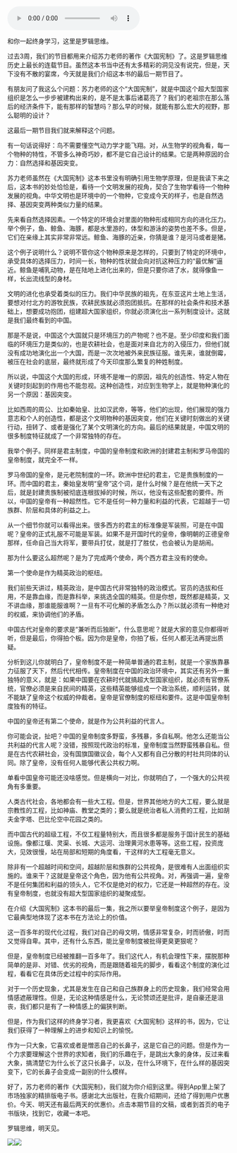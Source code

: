 <audio src="http://igetoss.cdn.igetget.com/mp3/201806/17/201806171558501986474844.mp3" controls="controls">您的浏览器不支持 audio 标签。</audio><p>和你一起终身学习，这里是罗辑思维。</p><p>过去3周，我们的节目都用来介绍苏力老师的著作《大国宪制》了。这是罗辑思维历史上最长的连载节目。虽然这本书当中还有太多精彩的洞见没有说完，但是，天下没有不散的宴席，今天就是我们介绍这本书的最后一期节目了。</p><p>有朋友问了我这么个问题：苏力老师的这个“大国宪制”，就是中国这个超大型国家组织是怎么一步步被建构出来的，是不是太事后诸葛亮了？我们的老祖宗在那么落后的经济条件下，能有那样的智慧吗？那么早的时候，就能有那么宏大的视野，那么聪明的设计？</p><p>这最后一期节目我们就来解释这个问题。</p><p>有一句话说得好：鸟不需要懂空气动力学才能飞翔。对，从生物学的视角看，每一个物种的特性，不管多么神奇巧妙，都不是它自己设计的结果。它是两种原因的合力：自然选择和基因突变。</p><p>苏力老师虽然在《大国宪制》这本书里没有明确引用生物学原理，但是我读下来之后，这本书的妙处恰恰是，看待一个文明发展的视角，契合了生物学看待一个物种发展的视角。中华文明也是环境中的一个物种，它变成今天的样子，也是自然选择、基因突变两种类似力量的结果。</p><p>先来看自然选择因素。一个特定的环境会对里面的物种形成相同方向的进化压力。举个例子，鱼、鲸鱼、海豚，都是水里游的，体型和游泳的姿势也差不多。但是，它们在亲缘上其实非常非常远。鲸鱼、海豚的近亲，你猜是谁？是河马或者是猪。</p><p>这个例子说明什么？说明不管你这个物种原来是怎样的，只要到了特定的环境中，承受具体的选择压力，时间一长，物种的性状就会向对抗这种压力的“最优解”逼近。鲸鱼是哺乳动物，是在陆地上进化出来的，但是只要你进了水，就得像鱼一样，长出流线型的身材。</p><p>文明的进化也承受着类似的压力。我们中华民族的祖先，在东亚这片土地上生活，要想对付北方的游牧民族，农耕民族就必须抱团抵抗。在那样的社会条件和技术基础上，想要成功抱团，组建超大国家组织，你就必须演化出一系列制度设计。这就是我们最终看到的中国。</p><p>那是不是说，中国这个大国就只是环境压力的产物呢？也不是。至少印度和我们面临的环境压力是类似的，也是农耕社会，也是面对来自北方的入侵压力，但他们就没有成功地演化出一个大国，而是一次次地被外来民族征服。谁先来，谁就倒霉，被压在社会的底层，最终就形成了今天印度那么繁复的种姓制度。</p><p>所以说，中国这个大国的形成，环境不是唯一的原因，祖先的创造性、特定人物在关键时刻起到的作用也不能忽视。这种创造性，对应到生物学上，就是物种演化的另一个原因：基因突变。</p><p>比如西周的周公、比如秦始皇、比如汉武帝，等等，他们的出现，他们展现的强力意志和个人的创造性，都是这个文明物种的基因突变，他们在关键时刻做出的关键行动，扭转了、或者是强化了某个文明演化的方向。最后的结果就是，中国文明的很多制度特征就成了一个非常独特的存在。</p><p>我举个例子。同样是君主制度，中国的皇帝制度和欧洲的封建君主制和罗马帝国的皇帝制度，就完全不一样。</p><p>罗马帝国的皇帝，是元老院制度的一环。欧洲中世纪的君主，它是贵族制度的一环。而中国的君主，秦始皇发明“皇帝”这个词，是什么时候？是在他统一天下之后，就是封建贵族制被彻底连根拔掉的时候，所以，他没有这些配套的要件。所以，中国的皇帝有一种超然性。它不是任何一种力量和利益的代表，它超越于一切族群、阶层和具体的利益之上。</p><p>从一个细节你就可以看得出来。很多西方的君主的标准像是军装照，可是在中国呢？皇帝的正式礼服不可能是军装。如果不是开国时代的皇帝，像明朝的正德皇帝那样，任命自己当大将军，要带兵打仗，就是打了胜仗，也会被认为是胡闹。</p><p>那为什么要这么超然呢？是为了完成两个使命，两个西方君主没有的使命。</p><p>第一个使命是作为精英政治的枢纽。</p><p>我们前些天讲过，精英政治，是中国古代非常独特的政治模式。官员的选拔和任用，不是靠血缘，而是靠科举，来挑选全国的精英。但是你想，既然都是精英，又不讲血缘，那谁能服谁啊？一旦有不可化解的矛盾怎么办？所以就必须有一种绝对的权威，来协调他们的矛盾。</p><p>中国古代对皇帝的要求是“兼听而后独断”，什么意思呢？就是大家的意见你都得听听，但是最后，你得拍个板。因为你是皇帝，你拍了板，任何人都无法再提出质疑。</p><p>分析到这儿你就明白了，皇帝制度不是一种简单普通的君主制，就是一个家族靠暴力征服了天下，然后代代相传。皇帝制度在中国的政治环境中，其实还有另外一重独特的意义，就是：如果中国要在农耕时代就搞超大型国家组织，就必须有官僚系统，官僚必须是来自民间的精英，这些精英能够组成一个政治系统，顺利运转，就不能缺了皇帝这个权威的仲裁者。皇帝是官僚制度的枢纽和要件。这是中国皇帝制度独有的特征。</p><p>中国的皇帝还有第二个使命，就是作为公共利益的代言人。</p><p>你可能会说，扯吧？中国的皇帝制度多野蛮，多残暴，多自私啊。他怎么还能当公共利益的代言人呢？没错，按照现代政治的标准，皇帝制度当然野蛮残暴自私。但是在古代农耕社会，没有国旗国徽议会，每个人又都有自己分散的村社共同体的认同。除了皇帝，没有任何人能够代表公共权力啊。</p><p>单看中国皇帝可能还没啥感觉。但是横向一对比，你就明白了，一个强大的公共视角有多重要。</p><p>人类古代社会，各地都会有一些大工程。但是，世界其他地方的大工程，要么就是宗教性的工程，比如神庙、教堂之类的；要么就是统治者私人消费的工程，比如胡夫金字塔、巴比伦空中花园之类的。</p><p>而中国古代的超级工程，不仅工程量特别大，而且很多都是服务于国计民生的基础设施。像都江堰、灵渠、长城、大运河、治理黄河水患等等。这些工程，投资庞大，见效很慢，站在局部和短期的角度看，干这样的大工程毫无意义。</p><p>除非有一个超越时间和空间，超越阶层和族群的公共视角，是很难有人出面组织实施的。谁来干？这就是皇帝这个角色，因为他有公共视角。对，再强调一遍，皇帝不是任何集团和利益的领头人，它不仅是绝对的权力，它还是一种超然的存在。没有皇帝制度，也就没有超大型国家组织的凝聚成型。</p><p>在介绍《大国宪制》这本书的最后一集，我之所以要举皇帝制度这个例子，是因为它最典型地体现了这本书在方法论上的价值。</p><p>这一百多年的现代化过程，我们对自己的母文明，情感非常复杂，时而骄傲，时而又觉得自卑。其中，还有什么东西，能比皇帝制度被批得更臭更狠呢？</p><p>但是，皇帝制度已经被推翻一百多年了。我们这代人，有机会理性下来，摆脱那种简单的是非、对错、优劣的视角，而是跟随着祖先的脚步，看看这个制度的演化过程，看看它在具体历史过程中的实际作用。</p><p>对于一个历史现象，尤其是发生在自己和自己族群身上的历史现象，我们经常会用情感遮蔽理性。但是，无论这种情感是什么，无论赞颂还是批评，是自豪还是沮丧，我们都只是有了一种情感上的偏狭判断。</p><p>但是，作为我们这样的终身学习者，我更喜欢《大国宪制》这样的书，因为，它让我们获得了一种理解上的进步和知识上的愉悦。</p><p>作为一只大象，它喜欢或者是憎恶自己的长鼻子，这是它自己的问题。但是作为一个力求要理解这个世界的求知者，我们的乐趣在于，是跳出大象的身体，反过来看大象，搞清楚它为什么长了这只长鼻子，以及，在什么环境下，在什么样的基因突变下，它的长鼻子会变成一副别的什么模样。</p><p>好了，苏力老师的著作《大国宪制》，我们就为你介绍到这里。得到App里上架了市场独家的精排版电子书。感谢北大出版社，在我介绍期间，还给了得到用户优惠价。今天、明天还有最后两天的优惠价。点击本期节目的文稿，或者到首页的电子书版块，找到它，收藏一本吧。</p><p>罗辑思维，明天见。</p><img src="https://piccdn.igetget.com/img/201806/20/201806200922197306746777.jpg" /><img src="https://piccdn.igetget.com/img/201806/17/201806171601554263614472.jpg" />